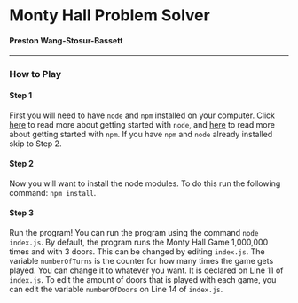 # Monty Hall Problem Solver
#### Preston Wang-Stosur-Bassett
---

### How to Play
#### Step 1
First you will need to have `node` and `npm` installed on your computer. Click [here](https://nodejs.org/en/) to read more about getting started with `node`, and [here](https://www.npmjs.com/) to read more about getting started with `npm`. If you have `npm` and `node` already installed skip to Step 2.

#### Step 2
Now you will want to install the node modules. To do this run the following command: `npm install`.

#### Step 3
Run the program! You can run the program using the command `node index.js`. By default, the program runs the Monty Hall Game 1,000,000 times and with 3 doors. This can be changed by editing `index.js`. The variable `numberOfTurns` is the counter for how many times the game gets played. You can change it to whatever you want. It is declared on Line 11 of `index.js`. To edit the amount of doors that is played with each game, you can edit the variable `numberOfDoors` on Line 14 of `index.js`.
